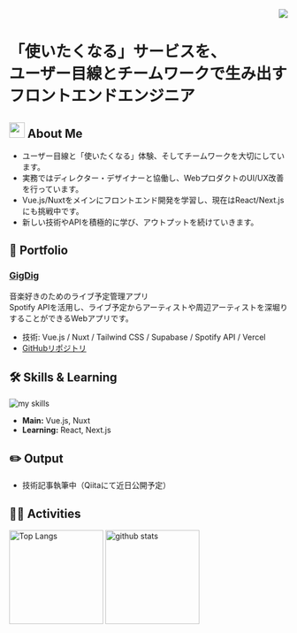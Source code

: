<div align="right">
  <img src="https://komarev.com/ghpvc/?username=hogakubuyametai" />
</div>

# 「使いたくなる」サービスを、<br>ユーザー目線とチームワークで生み出すフロントエンドエンジニア

## <img src="https://media.giphy.com/media/hvRJCLFzcasrR4ia7z/giphy.gif" width="28"> About Me

- ユーザー目線と「使いたくなる」体験、そしてチームワークを大切にしています。
- 実務ではディレクター・デザイナーと協働し、WebプロダクトのUI/UX改善を行っています。
- Vue.js/Nuxtをメインにフロントエンド開発を学習し、現在はReact/Next.jsにも挑戦中です。
- 新しい技術やAPIを積極的に学び、アウトプットを続けていきます。

## 🚀 Portfolio

### [GigDig](https://gigdig.vercel.app/)
音楽好きのためのライブ予定管理アプリ  
Spotify APIを活用し、ライブ予定からアーティストや周辺アーティストを深堀りすることができるWebアプリです。

- 技術: Vue.js / Nuxt / Tailwind CSS / Supabase / Spotify API / Vercel
- [GitHubリポジトリ](https://github.com/hogakubuyametai/gigdig)
<!-- スクリーンショットやGIFをここに追加するとより伝わります！ -->

## 🛠 Skills & Learning

<img alt="my skills" src="https://skillicons.dev/icons?theme=dark&perline=9&i=html,css,js,vue,nuxtjs,react,tailwind,supabase,figma" />

- **Main:** Vue.js, Nuxt
- **Learning:** React, Next.js

## ✏️ Output

- 技術記事執筆中（Qiitaにて近日公開予定）
<!-- Qiitaのリンクを後日追記してください -->

## 🏃‍♀️ Activities

<div align="left"> 
  <img alt="Top Langs" height="170px" src="https://github-readme-stats.vercel.app/api?username=hogakubuyametai&theme=vue-dark&layout=compact" />
  <img alt="github stats" height="170px" src="https://github-readme-stats.vercel.app/api/top-langs/?username=hogakubuyametai&theme=vue-dark&layout=compact" />
</div>
